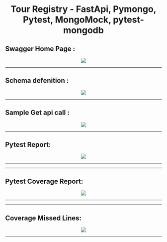 <div align="center">

<h1>Tour Registry - FastApi, Pymongo, Pytest, MongoMock, pytest-mongodb</h1>


<h2 align="left">Swagger Home Page : </h2>

<img src="https://raw.github.com/SelvaKumar1995sri/zoo_registry/blob/f35e6b54829120b3ef74f6b95852044acadb492d/output/00_swagger_home.png" > 

<hr>
<h2 align="left">Schema defenition : </h2>

<img src="https://raw.github.com/SelvaKumar1995sri/zoo_registry/blob/main/output/02_schema.png" > 
 <hr>
 <h2 align="left">Sample Get api call : </h2>

<img src="https://raw.github.com/SelvaKumar1995sri/zoo_registry/blob/main/output/01_view_all.png" > 
 <hr>
  <h2 align="left">Pytest Report: </h2>

<img src="https://raw.github.com/SelvaKumar1995sri/zoo_registry/blob/main/output/05_pytest.png" > 
 <hr>
  <hr>
  <h2 align="left">Pytest Coverage Report: </h2>

<img src="https://raw.github.com/SelvaKumar1995sri/zoo_registry/blob/main/output/03_coverage.png" > 
 <hr>
  <hr>
  <h2 align="left">Coverage Missed Lines: </h2>

<img src="https://raw.github.com/SelvaKumar1995sri/zoo_registry/blob/main/output/04_cov_missed_line.png" > 
 <hr>

</div>